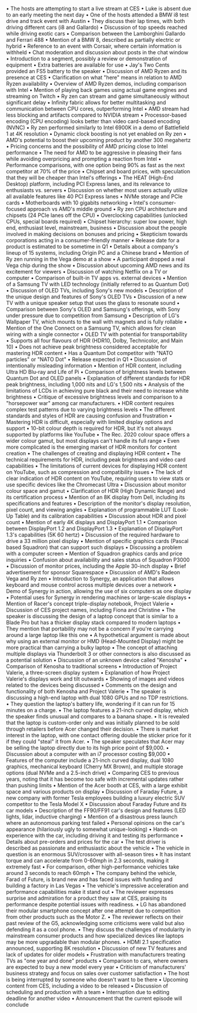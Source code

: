 • The hosts are attempting to start a live stream at CES
• Luke is absent due to an early meeting the next day
• One of the hosts attended a BMW i8 test drive and track event with Austin
• They discuss their lap times, with both driving different cars (i8 and Gallardo)
• Discussion of top speeds reached while driving exotic cars
• Comparison between the Lamborghini Gallardo and Ferrari 488
• Mention of a BMW 8, described as partially electric or hybrid
• Reference to an event with Corsair, where certain information is withheld
• Chat moderation and discussion about posts in the chat window
• Introduction to a segment, possibly a review or demonstration of equipment
• Extra batteries are available for use
• Jay's Two Cents provided an FS5 battery to the speaker
• Discussion of AMD Ryzen and its presence at CES
• Clarification on what "here" means in relation to AMD Ryzen availability
• Overview of AMD Ryzen demos, including comparison with Intel
• Mention of playing back games using actual game engines and streaming on Twitch
• Ry zen can stream and game simultaneously without significant delay
• Infinity fabric allows for better multitasking and communication between CPU cores, outperforming Intel
• AMD stream had less blocking and artifacts compared to NVIDIA stream
• Processor-based encoding (CPU encoding) looks better than video card-based encoding (NVNC)
• Ry zen performed similarly to Intel 6900K in a demo of Battlefield 1 at 4K resolution
• Dynamic clock boosting is not yet enabled on Ry zen
• AMD's potential to boost their upcoming product by another 300 megahertz
• Pricing concerns and the possibility of AMD pricing close to Intel performance
• The need for AMD to be aggressive in pleasing their fans while avoiding overpricing and prompting a reaction from Intel
• Performance comparisons, with one option being 90% as fast as the next competitor at 70% of the price
• Chipset and board prices, with speculation that they will be cheaper than Intel's offerings
• The HEAT (High-End Desktop) platform, including PCI Express lanes, and its relevance to enthusiasts vs. servers
• Discussion on whether most users actually utilize all available features like 40 PCI Express lanes
• NVMe storage and PCIe cards
• Motherboards with 10 gigabits networking
• Intel's consumer-focused approach vs AMD's middle ground
• Ry zen CPU architecture and chipsets (24 PCIe lanes off the CPU)
• Overclocking capabilities (unlocked CPUs, special boards required)
• Chipset hierarchy: super low power, high end, enthusiast level, mainstream, business
• Discussion about the people involved in making decisions on bonuses and pricing
• Skepticism towards corporations acting in a consumer-friendly manner
• Release date for a product is estimated to be sometime in Q1
• Details about a company's lineup of 15 systems, including Origin PC and a Chinese brand
• Mention of Ry zen running in the Vega demo at a show
• A participant dropped a real Vega chip during the show
• Discussion about upcoming AMD news and its excitement for viewers
• Discussion of watching Netflix on a TV or computer
• Comparison of built-in TV apps vs. external devices
• Mention of a Samsung TV with LED technology (initially referred to as Quantum Dot)
• Discussion of OLED TVs, including Sony's new models
• Description of the unique design and features of Sony's OLED TVs
• Discussion of a new TV with a unique speaker setup that uses the glass to resonate sound
• Comparison between Sony's OLED and Samsung's offerings, with Sony under pressure due to competition from Samsung
• Description of LG's Wallpaper TV, which mounts to the wall with magnets and is fully rollable
• Mention of the One Connect on a Samsung TV, which allows for clean wiring with a single connector
• OLED TV with potential for transportability
• Supports all four flavours of HDR (HDR10, Dolby, Technicolor, and Main 10)
• Does not achieve peak brightness considered acceptable for mastering HDR content
• Has a Quantum Dot competitor with "NATO particles" or "NATO Dot"
• Release expected in Q1
• Discussion of intentionally misleading information
• Mention of HDR content, including Ultra HD Blu-ray and Life of Pi
• Comparison of brightness levels between Quantum Dot and OLED panels
• Explanation of different standards for HDR peak brightness, including 1,000 nits and LG's 1,500 nits
• Analysis of the limitations of LCDs in achieving pure black and their need to increase white brightness
• Critique of excessive brightness levels and comparison to a "horsepower war" among car manufacturers.
• HDR content requires complex test patterns due to varying brightness levels
• The different standards and styles of HDR are causing confusion and frustration
• Mastering HDR is difficult, especially with limited display options and support
• 10-bit colour depth is required for HDR, but it's not always supported by platforms like YouTube
• The Rec. 2020 colour space offers a wider colour gamut, but most displays can't handle its full range
• Even more complicated is the emerging market of HDR monitors for content creation
• The challenges of creating and displaying HDR content
• The technical requirements for HDR, including peak brightness and video card capabilities
• The limitations of current devices for displaying HDR content on YouTube, such as compression and compatibility issues
• The lack of clear indication of HDR content on YouTube, requiring users to view stats or use specific devices like the Chromecast Ultra
• Discussion about monitor colour space and gamut
• Clarification of HDR (High Dynamic Range) and its certification process
• Mention of an 8K display from Dell, including its specifications and features
• Description of the monitor's display resolution, pixel count, and viewing angles
• Explanation of programmable LUT (Look-Up Table) and its calibration capabilities
• Discussion about HDR and pixel count
• Mention of early 4K displays and DisplayPort 1.1
• Comparison between DisplayPort 1.2 and DisplayPort 1.3
• Explanation of DisplayPort 1.3's capabilities (5K 60 hertz)
• Discussion of the required hardware to drive a 33 million pixel display
• Mention of specific graphics cards (Pascal based Squadron) that can support such displays
• Discussing a problem with a computer screen
• Mention of Squadron graphics cards and price inquiries
• Confusion about availability and sales status of Squadron P3000
• Discussion of monitor prices, including the Apple 30-inch display
• Brief advertisement for sponsor Squarespace
• Discussion of AMD's Radeon Vega and Ry zen
• Introduction to Synergy, an application that allows keyboard and mouse control across multiple devices over a network
• Demo of Synergy in action, allowing the use of six computers as one display
• Potential uses for Synergy in rendering machines or large-scale displays
• Mention of Racer's concept triple-display notebook, Project Valerie
• Discussion of CES project names, including Fiona and Christine
• The speaker is discussing the design of a laptop concept that is similar to a Blade Pro but has a thicker display stack compared to modern laptops
• They mention that portability may not be a concern if you're carrying around a large laptop like this one
• A hypothetical argument is made about why using an external monitor or HMD (Head-Mounted Display) might be more practical than carrying a bulky laptop
• The concept of attaching multiple displays via Thunderbolt 3 or other connectors is also discussed as a potential solution
• Discussion of an unknown device called "Kenosha"
• Comparison of Kenosha to traditional screens
• Introduction of Project Valerie, a three-screen display system
• Explanation of how Project Valerie's displays work and tilt outwards
• Showing of images and videos related to the devices being discussed
• Comments on the design and functionality of both Kenosha and Project Valerie
• The speaker is discussing a high-end laptop with dual 1080 GPUs and no TDP restrictions.
• They question the laptop's battery life, wondering if it can run for 15 minutes on a charge.
• The laptop features a 21-inch curved display, which the speaker finds unusual and compares to a banana shape.
• It is revealed that the laptop is custom-order only and was initially planned to be sold through retailers before Acer changed their decision.
• There is market interest in the laptop, with one contact offering double the sticker price for it if they could "steal" it from Acer.
• The speaker speculates that Acer may be selling the laptop directly due to its high price point of $9,000.
• Discussion about a computer with an i7 processor costing $9,000
• Features of the computer include a 21-inch curved display, dual 1080 graphics, mechanical keyboard (Cherry MX Brown), and multiple storage options (dual NVMe and a 2.5-inch drive)
• Comparing CES to previous years, noting that it has become too safe with incremental updates rather than pushing limits
• Mention of the Acer booth at CES, with a large exhibit space and various products on display
• Discussion of Faraday Future, a new company with former Tesla employees building a luxury electric SUV competitor to the Tesla Model X
• Discussion about Faraday Future and its car models
• Description of the FF90/FF91 car's design and features (LED lights, lidar, inductive charging)
• Mention of a disastrous press launch where an autonomous parking test failed
• Personal opinions on the car's appearance (hilariously ugly to somewhat unique-looking)
• Hands-on experience with the car, including driving it and testing its performance
• Details about pre-orders and prices for the car
• The test driver is described as passionate and enthusiastic about the vehicle
• The vehicle in question is an enormous SUV/crossover with all-season tires
• It has instant torque and can accelerate from 0-60mph in 2.3 seconds, making it extremely fast
• For comparison, other high-performance vehicles take around 3 seconds to reach 60mph
• The company behind the vehicle, Farad of Future, is brand new and has faced issues with funding and building a factory in Las Vegas
• The vehicle's impressive acceleration and performance capabilities make it stand out
• The reviewer expresses surprise and admiration for a product they saw at CES, praising its performance despite potential issues with readiness.
• LG has abandoned their modular smartphone concept after one attempt due to competition from other products such as the Motor Z.
• The reviewer reflects on their past review of the G5, acknowledging some criticisms were valid but also defending it as a cool phone.
• They discuss the challenges of modularity in mainstream consumer products and how specialized devices like laptops may be more upgradable than modular phones.
• HDMI 2.1 specification announced, supporting 8K resolution
• Discussion of new TV features and lack of updates for older models
• Frustration with manufacturers treating TVs as "one year and done" products
• Comparison to cars, where owners are expected to buy a new model every year
• Criticism of manufacturers' business strategy and focus on sales over customer satisfaction
• The host is being interrupted by someone who doesn't want to be there
• Upcoming content from CES, including a video to be released
• Discussion of scheduling and production with a team
• Interruption due to editing deadline for another video
• Announcement that the current episode will conclude